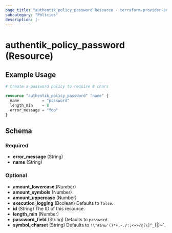 ```yaml
---
page_title: "authentik_policy_password Resource - terraform-provider-authentik"
subcategory: "Policies"
description: |-
---
```


# authentik_policy_password (Resource)

## Example Usage

```terraform
# Create a password policy to require 8 chars

resource "authentik_policy_password" "name" {
  name          = "password"
  length_min    = 8
  error_message = "foo"
}
```

<!-- schema generated by tfplugindocs -->
## Schema

### Required

- **error_message** (String)
- **name** (String)

### Optional

- **amount_lowercase** (Number)
- **amount_symbols** (Number)
- **amount_uppercase** (Number)
- **execution_logging** (Boolean) Defaults to `false`.
- **id** (String) The ID of this resource.
- **length_min** (Number)
- **password_field** (String) Defaults to `password`.
- **symbol_charset** (String) Defaults to `!\"#$%&'()*+,-./:;<=>?@[\]^_`{|}~`.
